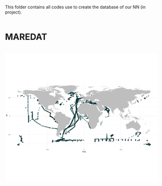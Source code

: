 This folder contains all codes use to create the database of our NN (in project).<br>
<br>

# MAREDAT

<br>
<img src = "DB_climato/map_maredat.png">